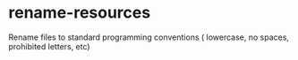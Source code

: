 # rename-resources
Rename files to standard programming conventions ( lowercase, no spaces, prohibited letters, etc)
